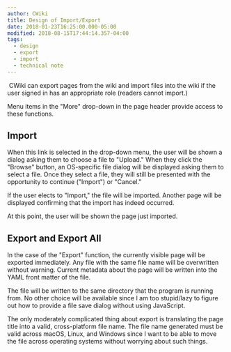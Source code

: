 ```yaml
---
author: CWiki
title: Design of Import/Export
date: 2018-01-23T16:25:00.000-05:00
modified: 2018-08-15T17:44:14.357-04:00
tags:
  - design
  - export
  - import
  - technical note
---
```


​
CWiki can export pages from the wiki and import files into the wiki if the user signed in has an appropriate role (readers cannot import.)

Menu items in the "More" drop-down in the page header provide access to these functions.

## Import ##

When this link is selected in the drop-down menu, the user will be shown a dialog asking them to choose a file to "Upload." When they click the "Browse" button, an OS-specific file dialog will be displayed asking them to select a file. Once they select a file, they will still be presented with the opportunity to continue ("Import") or "Cancel."

If the user elects to "Import," the file will be imported. Another page will be displayed confirming that the import has indeed occurred.

At this point, the user will be shown the page just imported.

## Export and Export All ##

In the case of the "Export" function, the currently visible page will be exported immediately. Any file with the same file name will be overwritten without warning. Current metadata about the page will be written into the YAML front matter of the file.

The file will be written to the same directory that the program is running from. No other choice will be available since I am too stupid/lazy to figure out how to provide a file save dialog without using JavaScript.

The only moderately complicated thing about export is translating the page title into a valid, cross-platform file name. The file name generated must be valid across macOS, Linux, and Windows since I want to be able to move the file across operating systems without worrying about such things. 